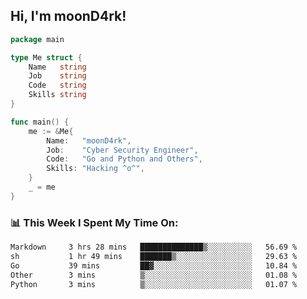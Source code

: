 <h2> Hi, I'm moonD4rk!</h2>

```go
package main

type Me struct {
	Name   string
	Job    string
	Code   string
	Skills string
}

func main() {
	me := &Me{
		Name:   "moonD4rk",
		Job:    "Cyber Security Engineer",
		Code:   "Go and Python and Others",
		Skills: "Hacking ^o^",
	}
	_ = me
}
```

<h3>📊 This Week I Spent My Time On:</h3>
<!-- <img align='right' src="https://github-readme-stats.vercel.app/api?username=moond4rk&show_icons=true&theme=radical", width="300" height="150"> -->

<!--START_SECTION:waka-->

```txt
Markdown     3 hrs 28 mins   ██████████████▒░░░░░░░░░░   56.69 %
sh           1 hr 49 mins    ███████▒░░░░░░░░░░░░░░░░░   29.63 %
Go           39 mins         ██▓░░░░░░░░░░░░░░░░░░░░░░   10.84 %
Other        3 mins          ▒░░░░░░░░░░░░░░░░░░░░░░░░   01.08 %
Python       3 mins          ▒░░░░░░░░░░░░░░░░░░░░░░░░   01.07 %
```

<!--END_SECTION:waka-->

